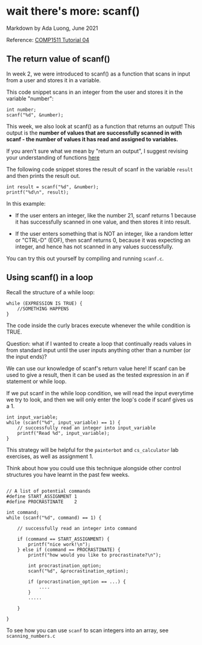 # wait there's more: scanf()
Markdown by Ada Luong, June 2021

Reference: [COMP1511 Tutorial 04](https://cgi.cse.unsw.edu.au/~cs1511/21T2/tut/04/questions)

## The return value of scanf()

In week 2, we were introduced to scanf() as a function that scans in input from a user and stores it in a variable.

This code snippet scans in an integer from the user and stores it in the variable "number":

```
int number;
scanf("%d", &number);
```

This week, we also look at scanf() as a function that returns an output! This output is the **number of values that are successfully scanned in with scanf - the number of values it has read and assigned to variables.** 

If you aren't sure what we mean by "return an output", I suggest revising your understanding of functions [here](https://cgi.cse.unsw.edu.au/~cs1511/21T2/lec/functions/slides)

The following code snippet stores the result of scanf in the variable `result` and then prints the result out.

```
int result = scanf("%d", &number);
printf("%d\n", result);
```

In this example:

* If the user enters an integer, like the number 21, scanf returns 1 because it has successfully scanned in one value, and then stores it into result.

* If the user enters something that is NOT an integer, like a random letter or "CTRL-D" (EOF), then scanf returns 0, because it was expecting an integer, and hence has not scanned in any values successfully.

You can try this out yourself by compiling and running `scanf.c`.

## Using scanf() in a loop

Recall the structure of a while loop:
```
while (EXPRESSION IS TRUE) {
    //SOMETHING HAPPENS
}
```
The code inside the curly braces execute whenever the while condition is TRUE.

Question: what if I wanted to create a loop that continually reads values in from standard input until the user inputs anything other than a number (or the input ends)?

We can use our knowledge of scanf's return value here! If scanf can be used to give a result, then it can be used as the tested expression in an if statement or while loop.

If we put scanf in the while loop condition, we will read the input everytime we try to look, and then we will only enter the loop's code if scanf gives us a 1.

```
int input_variable;
while (scanf("%d", input_variable) == 1) {
    // successfully read an integer into input_variable
    printf("Read %d", input_variable);
}
```

This strategy will be helpful for the `painterbot` and `cs_calculator` lab exercises, as well as assignment 1.

Think about how you could use this technique alongside other control structures you have learnt in the past few weeks.

```

// A list of potential commands
#define START_ASSIGNMENT 1
#define PROCRASTINATE    2

int command;
while (scanf("%d", command) == 1) {

    // successfully read an integer into command

    if (command == START_ASSIGNMENT) {
        printf("nice work!\n");
    } else if (command == PROCRASTINATE) {
        printf("how would you like to procrastinate?\n");

        int procrastination_option;
        scanf("%d", &procrastination_option);

        if (procrastination_option == ...) {
            ....
        }
        .....

    }

}

```

To see how you can use `scanf` to scan integers into an array, see `scanning_numbers.c`
